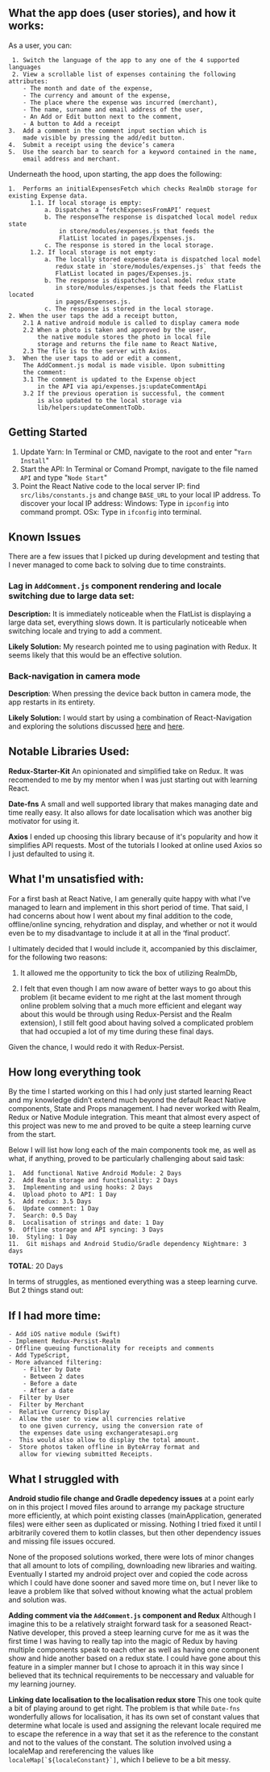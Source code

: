 ﻿## What the app does (user stories), and how it works:

As a user, you can:

     1. Switch the language of the app to any one of the 4 supported languages
     2. View a scrollable list of expenses containing the following attributes:
    	- The month and date of the expense,
    	- The currency and amount of the expense,
    	- The place where the expense was incurred (merchant),
    	- The name, surname and email address of the user,
    	- An Add or Edit button next to the comment,
    	- A button to Add a receipt
    3.  Add a comment in the comment input section which is
    	made visible by pressing the add/edit button.
    4.  Submit a receipt using the device’s camera
    5.  Use the search bar to search for a keyword contained in the name,
    	email address and merchant.

Underneath the hood, upon starting, the app does the following:

    1.  Performs an initialExpensesFetch which checks RealmDb storage for existing Expense data.
    	  1.1. If local storage is empty:
    		  a. Dispatches a ‘fetchExpensesFromAPI’ request
    		  b. The responseThe response is dispatched local model redux state
    		      in store/modules/expenses.js that feeds the
    		      FlatList located in pages/Expenses.js.
    		  c. The response is stored in the local storage.
    	  1.2. If local storage is not empty:
    		  a. The locally stored expense data is dispatched local model
    		     redux state in `store/modules/expenses.js` that feeds the
    		     FlatList located in pages/Expenses.js.
    		  b. The response is dispatched local model redux state
    		     in store/modules/expenses.js that feeds the FlatList located
    		     in pages/Expenses.js.
    		  c. The response is stored in the local storage.
    2. When the user taps the add a receipt button,
        2.1 A native android module is called to display camera mode
        2.2 When a photo is taken and approved by the user,
    	    the native module stores the photo in local file
    	    storage and returns the file name to React Native,
    	2.3 The file is to the server with Axios.
    3.  When the user taps to add or edit a comment,
        The AddComment.js modal is made visible. Upon submitting
        the comment:
        3.1 The comment is updated to the Expense object
    	    in the API via api/expenses.js:updateCommentApi
        3.2 If the previous operation is successful, the comment
    	    is also updated to the local storage via
    	    lib/helpers:updateCommentToDb.

## Getting Started

1. Update Yarn: In Terminal or CMD, navigate to the root and enter "`Yarn Install`"
2. Start the API: In Terminal or Comand Prompt, navigate to the file named `API` and type "`Node Start`"
3. Point the React Native code to the local server IP: find `src/libs/constants.js` and change `BASE_URL` to your local IP address. To discover your local IP address:
   Windows: Type in `ipconfig` into command prompt.
   OSx: Type in `ifconfig` into terminal.

## Known Issues

There are a few issues that I picked up during development and testing that I never managed to come back to solving due to time constraints.

### Lag in `AddComment.js` component rendering and locale switching due to large data set:

**Description:**
It is immediately noticeable when the FlatList is displaying a large data set, everything slows down. It is particularly noticeable when switching locale and trying to add a comment.

**Likely Solution:**
My research pointed me to using pagination with Redux. It seems likely that this would be an effective solution.

### Back-navigation in camera mode

**Description**:
When pressing the device back button in camera mode, the app restarts in its entirety.

**Likely Solution:**
I would start by using a combination of React-Navigation and exploring the solutions discussed [here](https://stackoverflow.com/questions/45031085/react-native-device-back-button-handling) and [here](https://medium.com/building-with-react-native/android-back-button-handling-in-react-native-apps-1x08-e3acb0990011).

## Notable Libraries Used:

**Redux-Starter-Kit**
An opinionated and simplified take on Redux. It was recomended to me by my mentor when I was just starting out with learning React.

**Date-fns**
A small and well supported library that makes managing date and time really easy. It also allows for date localisation which was another big motivator for using it.

**Axios**
I ended up choosing this library because of it's popularity and how it simplifies API requests. Most of the tutorials I looked at online used Axios so I just defaulted to using it.

## What I'm unsatisfied with:

For a first bash at React Native, I am generally quite happy with what I’ve managed to learn and implement in this short period of time. That said, I had concerns about how I went about my final addition to the code, offline/online syncing, rehydration and display, and whether or not it would even be to my disadvantage to include it at all in the ‘final product’.

I ultimately decided that I would include it, accompanied by this disclaimer, for the following two reasons:

1.  It allowed me the opportunity to tick the box of utilizing RealmDb,

2.  I felt that even though I am now aware of better ways to go about this problem (it became evident to me right at the last moment through online problem solving that a much more efficient and elegant way about this would be through using Redux-Persist and the Realm extension), I still felt good about having solved a complicated problem that had occupied a lot of my time during these final days.

Given the chance, I would redo it with Redux-Persist.

## How long everything took

By the time I started working on this I had only just started learning React and my knowledge didn’t extend much beyond the default React Native components, State and Props management. I had never worked with Realm, Redux or Native Module integration. This meant that almost every aspect of this project was new to me and proved to be quite a steep learning curve from the start.

Below I will list how long each of the main components took me, as well as what, if anything, proved to be particularly challenging about said task:

    1.  Add functional Native Android Module: 2 Days
    2.  Add Realm storage and functionality: 2 Days
    3.  Implementing and using hooks: 2 Days
    4.  Upload photo to API: 1 Day
    5.  Add redux: 3.5 Days
    6.  Update comment: 1 Day
    7.  Search: 0.5 Day
    8.  Localisation of strings and date: 1 Day
    9.  Offline storage and API syncing: 3 Days
    10.  Styling: 1 Day
    11.  Git mishaps and Android Studio/Gradle dependency Nightmare: 3 days

**TOTAL**: 20 Days

In terms of struggles, as mentioned everything was a steep learning curve. But 2 things stand out:

## If I had more time:

    - Add iOS native module (Swift)
    - Implement Redux-Persist-Realm
    - Offline queuing functionality for receipts and comments
    - Add TypeScript,
    - More advanced filtering:
    	- Filter by Date
        - Between 2 dates
        - Before a date
        - After a date
    -  Filter by User
    -  Filter by Merchant
    -  Relative Currency Display
    -  Allow the user to view all currencies relative
       to one given currency, using the conversion rate of
       the expenses date using exchangeratesapi.org
    -  This would also allow to display the total amount.
    -  Store photos taken offline in ByteArray format and
       allow for viewing submitted Receipts.

## What I struggled with

**Android studio file change and Gradle depedency issues**
at a point early on in this project I moved files around to arrange my package structure more efficiently, at which point existing classes (mainApplication, generated files) were either seen as duplicated or missing. Nothing I tried fixed it until I arbitrarily covered them to kotlin classes, but then other dependency issues and missing file issues occured.
  
None of the proposed solutions worked, there were lots of minor changes that all amount to lots of compiling, downloading new libraries and waiting. Eventually I started my android project over and copied the code across which I could have done sooner and saved more time on, but I never like to leave a problem like that solved without knowing what the actual problem and solution was.

**Adding comment via the `AddComment.js` component and Redux**
Although I imagine this to be a relatively straight forward task for a seasoned React-Native developer, this proved a steep learning curve for me as it was the first time I was having to really tap into the magic of Redux by having multiple components speak to each other as well as having one component show and hide another based on a redux state. I could have gone about this feature in a simpler manner but I chose to aproach it in this way since I believed that its technical requirements to be neccessary and valuable for my learning journey.

**Linking date localisation to the localisation redux store**
This one took quite a bit of playing around to get right. The problem is that while `Date-fns` wonderfully allows for localisation, it has its own set of constant values that determine what locale is used and assigning the relevant locale required me to escape the reference in a way that set it as the reference to the constant and not to the values of the constant. The solution involved using a localeMap and rereferencing the values like `` localeMap[`${localeConstant}`] ``, which I believe to be a bit messy.
